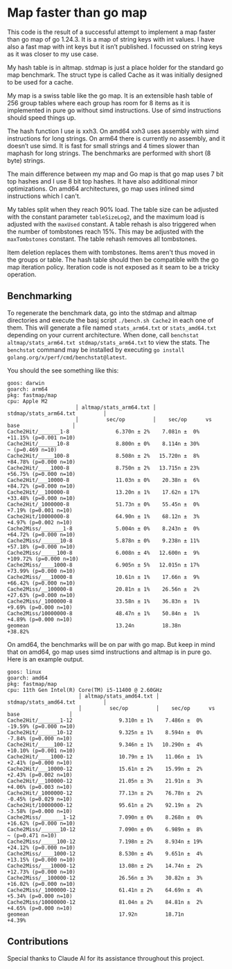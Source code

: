 # Map faster than go map

This code is the result of a successful attempt to implement a map faster than go map of go 1.24.3. It is a map of string keys with int values. I have also a fast map with int keys but it isn’t published. I focussed on string keys as it was closer to my use case.

My hash table is in altmap. stdmap is just a place holder for the standard go map benchmark. The struct type is called Cache as it was initially designed to be used for a cache.

My map is a swiss table like the go map. It is an extensible hash table of 256 group tables where each group has room for 8 items as it is implemented in pure go without simd instructions. Use of simd instructions should speed things up.

The hash function I use is xxh3. On amd64 xxh3 uses assembly with simd instructions for long strings. On arm64 there is currently no assembly, and it doesn’t use simd. It is fast for small strings and 4 times slower than maphash for long strings. The benchmarks are performed with short (8 byte) strings.

The main difference between my map and Go map is that go map uses 7 bit top hashes and I use 8 bit top hashes. It have also additional minor optimizations. On amd64 architectures, go map uses inlined simd instructions which I can't.

My tables split when they reach 90% load. The table size can be adjusted with the constant parameter `tableSizeLog2`, and the maximum load is adjusted with the `maxUsed` constant. A table rehash is also triggered when the number of tombstones reach 15%. This may be adjusted with the `maxTombstones` constant. The table rehash removes all tombstones.

Item deletion replaces them with tombstones. Items aren't thus moved in the groups or table. The hash table should then be compatible with the go map iteration policy. Iteration code is not exposed as it seam to be a tricky operation.

## Benchmarking

To regenerate the benchmark data, go into the stdmap and altmap directories and execute the basj script `./bench.sh Cache2` in each one of them. This will generate a file named `stats_arm64.txt` or `stats_amd64.txt` depending on your current architecture. When done, call `benchstat altmap/stats_arm64.txt stdmap/stats_arm64.txt` to view the stats. The `benchstat` command may be installed by executing `go install golang.org/x/perf/cmd/benchstat@latest`.

You should the see something like this:

```text
goos: darwin
goarch: arm64
pkg: fastmap/map
cpu: Apple M2
                      │ altmap/stats_arm64.txt │         stdmap/stats_arm64.txt         │
                      │         sec/op         │    sec/op      vs base                 │
Cache2Hit/_______1-8               6.370n ± 2%    7.081n ±  0%   +11.15% (p=0.001 n=10)
Cache2Hit/______10-8               8.800n ± 0%    8.114n ± 30%         ~ (p=0.469 n=10)
Cache2Hit/_____100-8               8.508n ± 2%   15.720n ±  8%   +84.78% (p=0.000 n=10)
Cache2Hit/____1000-8               8.750n ± 2%   13.715n ± 23%   +56.75% (p=0.000 n=10)
Cache2Hit/___10000-8               11.03n ± 0%    20.38n ±  6%   +84.72% (p=0.000 n=10)
Cache2Hit/__100000-8               13.20n ± 1%    17.62n ± 17%   +33.48% (p=0.000 n=10)
Cache2Hit/_1000000-8               51.73n ± 0%    55.45n ±  0%    +7.19% (p=0.001 n=10)
Cache2Hit/10000000-8               64.90n ± 1%    68.12n ±  3%    +4.97% (p=0.002 n=10)
Cache2Miss/_______1-8              5.004n ± 0%    8.243n ±  0%   +64.72% (p=0.000 n=10)
Cache2Miss/______10-8              5.878n ± 0%    9.238n ± 11%   +57.18% (p=0.000 n=10)
Cache2Miss/_____100-8              6.008n ± 4%   12.600n ±  9%  +109.72% (p=0.000 n=10)
Cache2Miss/____1000-8              6.905n ± 5%   12.015n ± 17%   +73.99% (p=0.000 n=10)
Cache2Miss/___10000-8              10.61n ± 1%    17.66n ±  9%   +66.42% (p=0.000 n=10)
Cache2Miss/__100000-8              20.81n ± 1%    26.56n ±  2%   +27.63% (p=0.000 n=10)
Cache2Miss/_1000000-8              33.58n ± 1%    36.83n ±  1%    +9.69% (p=0.000 n=10)
Cache2Miss/10000000-8              48.47n ± 1%    50.84n ±  1%    +4.89% (p=0.000 n=10)
geomean                            13.24n         18.38n         +38.82%
```

On amd64, the benchmarks will be on par with go map. But keep in mind that on amd64, go
map uses simd instructions and altmap is in pure go. Here is an example output.

```text
goos: linux
goarch: amd64
pkg: fastmap/map
cpu: 11th Gen Intel(R) Core(TM) i5-11400 @ 2.60GHz
                       │ altmap/stats_amd64.txt │        stdmap/stats_amd64.txt         │
                       │         sec/op         │    sec/op      vs base                │
Cache2Hit/_______1-12               9.310n ± 1%    7.486n ±  0%  -19.59% (p=0.000 n=10)
Cache2Hit/______10-12               9.325n ± 1%    8.594n ±  0%   -7.84% (p=0.000 n=10)
Cache2Hit/_____100-12               9.346n ± 1%   10.290n ±  4%  +10.10% (p=0.001 n=10)
Cache2Hit/____1000-12               10.79n ± 1%    11.06n ±  1%   +2.41% (p=0.000 n=10)
Cache2Hit/___10000-12               15.61n ± 2%    15.99n ±  2%   +2.43% (p=0.002 n=10)
Cache2Hit/__100000-12               21.05n ± 3%    21.91n ±  3%   +4.06% (p=0.003 n=10)
Cache2Hit/_1000000-12               77.13n ± 2%    76.78n ±  2%   -0.45% (p=0.029 n=10)
Cache2Hit/10000000-12               95.61n ± 2%    92.19n ±  2%   -3.58% (p=0.000 n=10)
Cache2Miss/_______1-12              7.090n ± 0%    8.268n ±  0%  +16.62% (p=0.000 n=10)
Cache2Miss/______10-12              7.090n ± 0%    6.989n ±  8%        ~ (p=0.471 n=10)
Cache2Miss/_____100-12              7.198n ± 2%    8.934n ± 19%  +24.12% (p=0.000 n=10)
Cache2Miss/____1000-12              8.530n ± 4%    9.651n ±  4%  +13.15% (p=0.000 n=10)
Cache2Miss/___10000-12              13.08n ± 2%    14.74n ±  2%  +12.73% (p=0.000 n=10)
Cache2Miss/__100000-12              26.56n ± 3%    30.82n ±  3%  +16.02% (p=0.000 n=10)
Cache2Miss/_1000000-12              61.41n ± 2%    64.69n ±  4%   +5.34% (p=0.000 n=10)
Cache2Miss/10000000-12              81.04n ± 2%    84.81n ±  2%   +4.65% (p=0.000 n=10)
geomean                             17.92n         18.71n         +4.39%
```

## Contributions

Special thanks to Claude AI for its assistance throughout this project.

